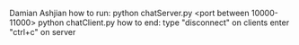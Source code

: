 Damian Ashjian
how to run:
python chatServer.py <port between 10000-11000>
python chatClient.py <hostname or server IP> <port> <nickname> <clientID>
how to end:
type "disconnect" on clients
enter "ctrl+c" on server
